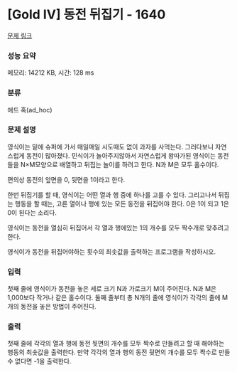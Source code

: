 # [Gold IV] 동전 뒤집기 - 1640 

[문제 링크](https://www.acmicpc.net/problem/1640) 

### 성능 요약

메모리: 14212 KB, 시간: 128 ms

### 분류

애드 혹(ad_hoc)

### 문제 설명

<p>영식이는 밑에 슈퍼에 가서 매일매일 시도때도 없이 과자를 사먹는다. 그러다보니 자연스럽게 동전이 많아졌다. 민식이가 놀아주지않아서 자연스럽게 왕따가된 영식이는 동전들을 N×M모양으로 배열하고 뒤집는 놀이를 하려고 한다. N과 M은 모두 홀수이다.</p>

<p>편의상 동전의 앞면을 0, 뒷면을 1이라고 한다.</p>

<p>한번 뒤집기를 할 때, 영식이는 어떤 열과 행 중에 하나를 고를 수 있다. 그리고나서 뒤집는 행동을 할 때는, 고른 열이나 행에 있는 모든 동전을 뒤집어야 한다. 0은 1이 되고 1은 0이 된다는 소리다.</p>

<p>영식이는 동전을 열심히 뒤집어서 각 열과 행에있는 1의 개수를 모두 짝수개로 맞추려고 한다.</p>

<p>영식이가 동전을 뒤집어야하는 횟수의 최솟값을 출력하는 프로그램을 작성하시오.</p>

### 입력 

 <p>첫째 줄에 영식이가 동전을 놓은 세로 크기 N과 가로크기 M이 주어진다. N과 M은 1,000보다 작거나 같은 홀수이다. 둘째 줄부터 총 N개의 줄에 영식이가 각각의 줄에 M개의 동전을 놓은 방법이 주어진다.</p>

### 출력 

 <p>첫째 줄에 각각의 열과 행에 동전 뒷면의 개수를 모두 짝수로 만들려고 할 때 해야하는 행동의 최솟값을 출력한다. 만약 각각의 열과 행의 동전 뒷면의 개수를 모두 짝수로 만들 수 없다면 -1을 출력한다.</p>

